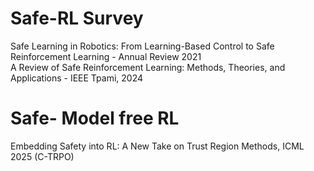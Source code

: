 

# Safe-RL Survey    
Safe Learning in Robotics: From Learning-Based Control to Safe Reinforcement Learning - Annual Review 2021    
A Review of Safe Reinforcement Learning: Methods, Theories, and Applications - IEEE Tpami, 2024     




# Safe- Model free RL 
Embedding Safety into RL: A New Take on Trust Region Methods, ICML 2025 (C-TRPO)    
